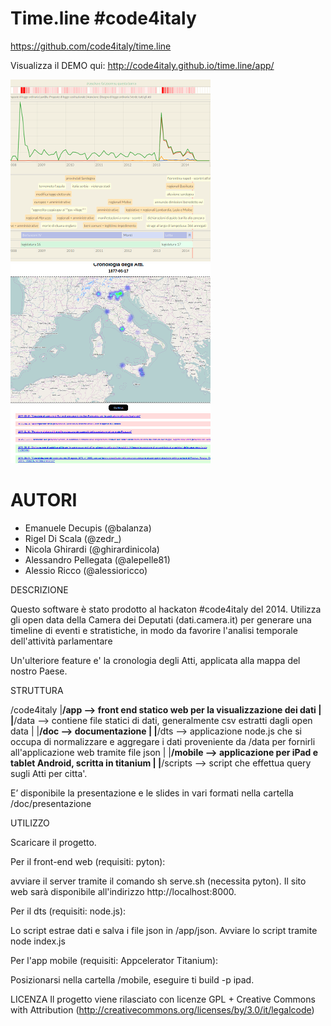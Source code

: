 # Time.line #code4italy

https://github.com/code4italy/time.line

Visualizza il DEMO qui: http://code4italy.github.io/time.line/app/

![alt tag](https://raw.githubusercontent.com/code4italy/time.line/master/esempio1.png)
![alt tag](https://raw.githubusercontent.com/code4italy/time.line/master/esempio2.png)


# AUTORI

- Emanuele Decupis (@balanza)
- Rigel Di Scala (@zedr_)
- Nicola Ghirardi (@ghirardinicola)
- Alessandro Pellegata (@alepelle81)
- Alessio Ricco (@alessioricco)


DESCRIZIONE

Questo software è stato prodotto al hackaton #code4italy del 2014. Utilizza gli open data della Camera dei Deputati (dati.camera.it) per generare una timeline di eventi e stratistiche, in modo da favorire l'analisi temporale dell'attività parlamentare

Un'ulteriore feature e' la cronologia degli Atti, applicata alla mappa del nostro Paese.

STRUTTURA

/code4italy
|__/app         -->     front end statico web per la visualizzazione dei dati
|
|__/data        -->     contiene file statici di dati, generalmente csv estratti dagli open data
|
|__/doc         -->     documentazione
|
|__/dts         -->     applicazione node.js che si occupa di normalizzare e aggregare i dati proveniente da /data per  fornirli all'applicazione web tramite file json
|
|__/mobile      -->     applicazione per iPad e tablet Android, scritta in titanium
|
|__/scripts     -->     script che effettua query sugli Atti per citta'.


E’ disponibile la presentazione e le slides in vari formati nella cartella
/doc/presentazione


UTILIZZO

Scaricare il progetto.

Per il front-end web (requisiti: pyton):

avviare il server tramite il comando sh serve.sh (necessita pyton). Il sito web sarà disponibile all'indirizzo http://localhost:8000.

Per il dts (requisiti: node.js):

Lo script estrae  dati e salva i file json in /app/json. Avviare lo script tramite node index.js

Per l'app mobile (requisiti: Appcelerator Titanium):

Posizionarsi nella cartella /mobile, eseguire ti build -p ipad.

LICENZA
Il progetto viene rilasciato con licenze GPL + Creative Commons with Attribution (http://creativecommons.org/licenses/by/3.0/it/legalcode)
